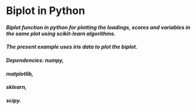 # Biplot in Python
#### _Biplot function in python for plotting the loadings, scores and variables in the same plot using scikit-learn algorithms._

#### _The present example uses iris data to plot the biplot._

#### _Dependencies: numpy,_
#### _matplotlib,_
#### _sklearn,_
#### _scipy._
